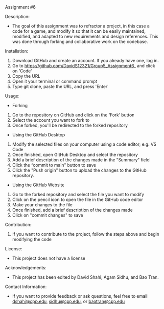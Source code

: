 Assignment #6

Description:
- The goal of this assignment was to refractor a project, in this case a code for a game, and modify it so that it can be easily maintained, modified, and adapted to new requirements and design references. This was done through forking and collaborative work on the codebase. 
 
Installation:
1. Download GitHub and create an account. If you already have one, log in.
2. Go to https://github.com/DavidS12321/Group5_Assignment6_ and click on 'Code'
3. Copy the URL 
4. Open it your terminal or command prompt
5. Type git clone, paste the URL, and press 'Enter'
 
Usage:
- Forking
1. Go to the repository on GitHub and click on the 'Fork' button
2. Select the account you want to fork to  
3. Once forked, you'll be redirected to the forked repository 

- Using the GitHub Desktop
1. Modify the selected files on your computer using a code editor; e.g. VS Code
2. Once finished, open GitHub Desktop and select the repository
3. Add a brief description of the changes made in the "Summary" field
4. Click the “commit to main" button to save 
5. Click the "Push origin" button to upload the changes to the GitHub repository.

- Using the GitHub Website
1. Go to the forked repository and select the file you want to modify
2. Click on the pencil icon to open the file in the GitHub code editor 
3. Make your changes to the file
4. Once finished, add a brief description of the changes made 
5. Click on "commit changes" to save

Contribution: 
1. If you want to contribute to the project, follow the steps above and begin modifying the code

License:
- This project does not have a license

Acknowledgements: 
- This project has been edited by David Shahi, Agam Sidhu, and Bao Tran.

Contact Information: 
- If you want to provide feedback or ask questions, feel free to email dshahi@cpp.edu, sidhu@cpp.edu, or baotran@cpp.edu
